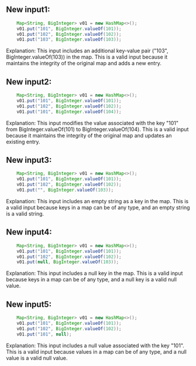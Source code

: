 ## New input1:
```java
    Map<String, BigInteger> v01 = new HashMap<>();
    v01.put("101", BigInteger.valueOf(101));
    v01.put("102", BigInteger.valueOf(102));
    v01.put("103", BigInteger.valueOf(103));
```
Explanation: This input includes an additional key-value pair ("103", BigInteger.valueOf(103)) in the map. This is a valid input because it maintains the integrity of the original map and adds a new entry.

## New input2:
```java
    Map<String, BigInteger> v01 = new HashMap<>();
    v01.put("101", BigInteger.valueOf(101));
    v01.put("102", BigInteger.valueOf(102));
    v01.put("101", BigInteger.valueOf(104));
```
Explanation: This input modifies the value associated with the key "101" from BigInteger.valueOf(101) to BigInteger.valueOf(104). This is a valid input because it maintains the integrity of the original map and updates an existing entry.

## New input3:
```java
    Map<String, BigInteger> v01 = new HashMap<>();
    v01.put("101", BigInteger.valueOf(101));
    v01.put("102", BigInteger.valueOf(102));
    v01.put("", BigInteger.valueOf(103));
```
Explanation: This input includes an empty string as a key in the map. This is a valid input because keys in a map can be of any type, and an empty string is a valid string.

## New input4:
```java
    Map<String, BigInteger> v01 = new HashMap<>();
    v01.put("101", BigInteger.valueOf(101));
    v01.put("102", BigInteger.valueOf(102));
    v01.put(null, BigInteger.valueOf(103));
```
Explanation: This input includes a null key in the map. This is a valid input because keys in a map can be of any type, and a null key is a valid null value.

## New input5:
```java
    Map<String, BigInteger> v01 = new HashMap<>();
    v01.put("101", BigInteger.valueOf(101));
    v01.put("102", BigInteger.valueOf(102));
    v01.put("101", null);
```
Explanation: This input includes a null value associated with the key "101". This is a valid input because values in a map can be of any type, and a null value is a valid null value.
